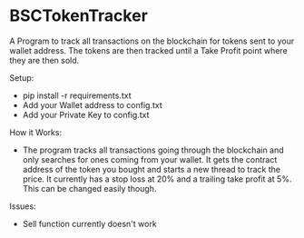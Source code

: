 # BSCTokenTracker
A Program to track all transactions on the blockchain for tokens sent to your wallet address. The tokens are then tracked until a Take Profit point where they are then sold.

Setup:
- pip install -r requirements.txt
- Add your Wallet address to config.txt
- Add your Private Key to config.txt

How it Works:
- The program tracks all transactions going through the blockchain and only searches for ones coming from your wallet. It gets the contract address of the token you bought and starts a new thread to track the price. It currently has a stop loss at 20% and a trailing take profit at 5%. This can be changed easily though.

Issues:
- Sell function currently doesn't work
